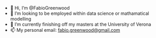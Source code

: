 - 👋 Hi, I’m @FabioGreenwood
- 👀 I’m looking to be employed within data science or mathamatical modelling 
- 🌱 I’m currently finishing off my masters at the University of Verona
- 📫 My personal email: fabio.greenwood@gmail.com

<!---
FabioGreenwood/FabioGreenwood is a ✨ special ✨ repository because its `README.md` (this file) appears on your GitHub profile.
You can click the Preview link to take a look at your changes.
--->
